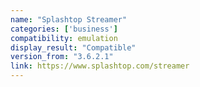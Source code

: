 ```yaml
---
name: "Splashtop Streamer"
categories: ['business']
compatibility: emulation
display_result: "Compatible"
version_from: "3.6.2.1"
link: https://www.splashtop.com/streamer
---
```


